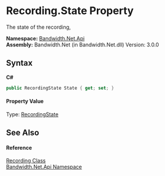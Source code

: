 ﻿# Recording.State Property 
 

The state of the recording,

**Namespace:**&nbsp;<a href ="N_Bandwidth_Net_Api.md">Bandwidth.Net.Api</a><br />**Assembly:**&nbsp;Bandwidth.Net (in Bandwidth.Net.dll) Version: 3.0.0

## Syntax

**C#**<br />
``` C#
public RecordingState State { get; set; }
```


#### Property Value
Type: <a href ="T_Bandwidth_Net_Api_RecordingState.md">RecordingState</a>

## See Also


#### Reference
<a href ="T_Bandwidth_Net_Api_Recording.md">Recording Class</a><br /><a href ="N_Bandwidth_Net_Api.md">Bandwidth.Net.Api Namespace</a><br />